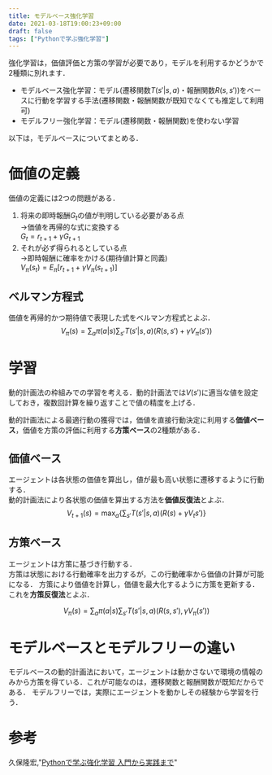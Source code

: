 ```yaml
---
title: モデルベース強化学習
date: 2021-03-18T19:00:23+09:00
draft: false
tags: ["Pythonで学ぶ強化学習"] 
---
```

<!--more-->
強化学習は，価値評価と方策の学習が必要であり，モデルを利用するかどうかで2種類に別れます．

- モデルベース強化学習：モデル(遷移関数$T(s'|s,a)$・報酬関数$R(s,s')$)をベースに行動を学習する手法(遷移関数・報酬関数が既知でなくても推定して利用可)
- モデルフリー強化学習：モデル(遷移関数・報酬関数)を使わない学習

以下は，モデルベースについてまとめる．

# 価値の定義
価値の定義には2つの問題がある．
1. 将来の即時報酬$G_{t}$の値が判明している必要がある点  
   →価値を再帰的な式に変換する  
   $G_t=r_{t+1}+\gamma G_{t+1}$
2. それが必ず得られるとしている点  
   →即時報酬に確率をかける(期待値計算と同義)  
   $V_\pi(s_t)=E_\pi[r_{t+1}+\gamma V_\pi(s_{t+1})]$
## ベルマン方程式
価値を再帰的かつ期待値で表現した式をベルマン方程式とよぶ．
$$V_\pi(s)=\sum_a\pi(a|s)\sum_{s'}T(s'|s,a)(R(s,s')+\gamma V_\pi(s'))$$

# 学習
動的計画法の枠組みでの学習を考える．動的計画法では$V(s')$に適当な値を設定しておき，複数回計算を繰り返すことで値の精度を上げる．

動的計画法による最適行動の獲得では，価値を直接行動決定に利用する<b>価値ベース</b>，価値を方策の評価に利用する<b>方策ベース</b>の2種類がある．

## 価値ベース
エージェントは各状態の価値を算出し，値が最も高い状態に遷移するように行動する．  
動的計画法により各状態の価値を算出する方法を<b>価値反復法</b>とよぶ．
$$V_{t+1}(s)=\max_{a}\{\sum_{s'}T(s'|s,a)(R(s)+\gamma V_t{s'})\}$$

## 方策ベース
エージェントは方策に基づき行動する．  
方策は状態における行動確率を出力するが，この行動確率から価値の計算が可能になる．
方策により価値を計算し，価値を最大化するように方策を更新する．これを<b>方策反復法</b>とよぶ．

$$V_\pi(s)=\sum_a\pi(a|s)\sum_{s'}T(s'|s,a)(R(s,s'),\gamma V_\pi(s'))$$

# モデルベースとモデルフリーの違い
モデルベースの動的計画法において，エージェントは動かさないで環境の情報のみから方策を得ている．これが可能なのは，遷移関数と報酬関数が既知だからである．
モデルフリーでは，実際にエージェントを動かしその経験から学習を行う．

# 参考
久保隆宏,"[Pythonで学ぶ強化学習 入門から実践まで](https://amzn.to/3tA1S4W)"